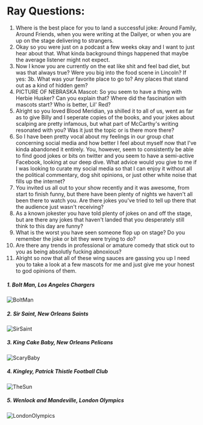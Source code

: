 # Ray Questions:
1. Where is the best place for you to land a successful joke: Around Family, Around Friends, when you were writing at the Dailyer, or when you are up on the stage delivering to strangers.
2. Okay so you were just on a podcast a few weeks okay and I want to just hear about that. What kinda background things happened that maybe the average listener might not expect.
3. Now I know you are currently on the eat like shit and feel bad diet, but was that always true? Were you big into the food scene in Lincoln? If yes:
  3b. What was your favorite place to go to? Any places that stand out as a kind of hidden gem?
4. PICTURE OF NEBRASKA Mascot: So you seem to have a thing with Herbie Husker? Can you explain that? Where did the fascination with mascots start? Who is better, Lil' Red?
5. Alright so you loved Blood Meridian, ya shilled it to all of us, went as far as to give Billy and I seperate copies of the books, and your jokes about scalping are pretty infamous, but what part of McCarthy's writing resonated with you? Was it just the topic or is there more there?
6. So I have been pretty vocal about my feelings in our group chat concerning social media and how better I feel about myself now that I've kinda abandoned it entirely. You, however, seem to consistently be able to find good jokes or bits on twitter and you seem to have a semi-active Facebook, looking at our deep dive. What advice would you give to me if I was looking to curate my social media so that I can enjoy it without all the political commentary, dog shit opinions, or just other white noise that fills up the internet?
7. You invited us all out to your show recently and it was awesome, from start to finish funny, but there have been plenty of nights we haven't all been there to watch you. Are there jokes you've tried to tell up there that the audience just wasn't receiving?
8. As a known jokester you have told plenty of jokes on and off the stage, but are there any jokes that haven't landed that you desperately still think to this day are funny?
9. What is the worst you have seen someone flop up on stage? Do you remember the joke or bit they were trying to do?
10. Are there any trends in professional or amature comedy that stick out to you as being absolutly fucking abnoxious? 
11. Alright so now that all of these wing sauces are gassing you up I need you to take a look at a few mascots for me and just give me your honest to god opinions of them.
  ##### 1. Bolt Man, Los Angeles Chargers 
  ![BoltMan](https://www.cheatsheet.com/wp-content/uploads/2018/06/GettyImages-82748773.jpg)
  ##### 2.  Sir Saint, New Orleans Saints
  ![SirSaint](https://www.cheatsheet.com/wp-content/uploads/2018/06/GettyImages-103319775.jpg)
  ##### 3. King Cake Baby, New Orleans Pelicans
  ![ScaryBaby](https://cdn.lolwot.com/wp-content/uploads/2016/03/10-of-the-worst-mascots-ever-created-6.jpg)
  ##### 4. Kingley, Patrick Thistle Football Club
  ![TheSun](https://cdn.lolwot.com/wp-content/uploads/2016/03/10-of-the-worst-mascots-ever-created-5.jpg)
  ##### 5. Wenlock and Mandeville, London Olympics
  ![LondonOlympics](https://upload.wikimedia.org/wikipedia/commons/thumb/6/66/Olympic_mascots_%28cropped%29.jpg/1280px-Olympic_mascots_%28cropped%29.jpg)








